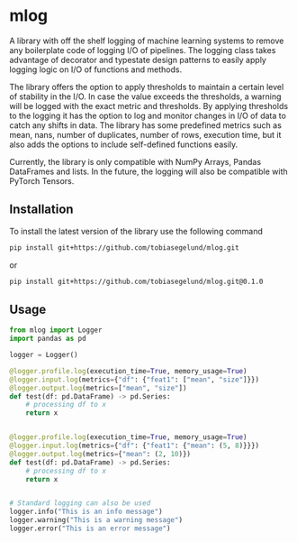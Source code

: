 # mlog
A library with off the shelf logging of machine learning systems to remove any boilerplate code of logging I/O of pipelines. The logging class takes advantage of decorator and typestate design patterns to easily apply logging logic on I/O of functions and methods.

The library offers the option to apply thresholds to maintain a certain level of stability in the I/O. In case the value exceeds the thresholds, a warning will be logged with the exact metric and thresholds. By applying thresholds to the logging it has the option to log and monitor changes in I/O of data to catch any shifts in data. The library has some predefined metrics such as mean, nans, number of duplicates, number of rows, execution time, but it also adds the options to include self-defined functions easily.

Currently, the library is only compatible with NumPy Arrays, Pandas DataFrames and lists. In the future, the logging will also be compatible with PyTorch Tensors.

## Installation
To install the latest version of the library use the following command

```bash
pip install git+https://github.com/tobiasegelund/mlog.git
```

or

```bash
pip install git+https://github.com/tobiasegelund/mlog.git@0.1.0
```

## Usage
```python
from mlog import Logger
import pandas as pd

logger = Logger()

@logger.profile.log(execution_time=True, memory_usage=True)
@logger.input.log(metrics={"df": {"feat1": ["mean", "size"]}})
@logger.output.log(metrics=["mean", "size"])
def test(df: pd.DataFrame) -> pd.Series:
    # processing df to x
    return x


@logger.profile.log(execution_time=True, memory_usage=True)
@logger.input.log(metrics={"df": {"feat1": {"mean": (5, 8)}}})
@logger.output.log(metrics={"mean": (2, 10)})
def test(df: pd.DataFrame) -> pd.Series:
    # processing df to x
    return x


# Standard logging can also be used
logger.info("This is an info message")
logger.warning("This is a warning message")
logger.error("This is an error message")
```
